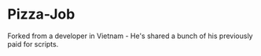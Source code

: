 # Pizza-Job
Forked from a developer in Vietnam - He's shared a bunch of his previously paid for scripts.
